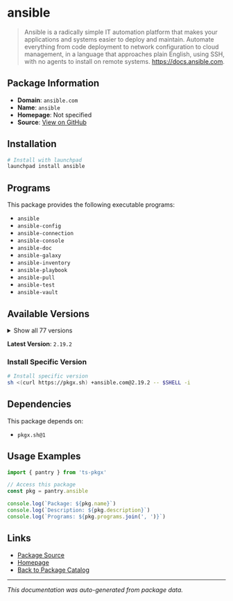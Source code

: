 # ansible

> Ansible is a radically simple IT automation platform that makes your applications and systems easier to deploy and maintain. Automate everything from code deployment to network configuration to cloud management, in a language that approaches plain English, using SSH, with no agents to install on remote systems. https://docs.ansible.com.

## Package Information

- **Domain**: `ansible.com`
- **Name**: `ansible`
- **Homepage**: Not specified
- **Source**: [View on GitHub](https://github.com/pkgxdev/pantry/tree/main/projects/ansible.com/package.yml)

## Installation

```bash
# Install with launchpad
launchpad install ansible
```

## Programs

This package provides the following executable programs:

- `ansible`
- `ansible-config`
- `ansible-connection`
- `ansible-console`
- `ansible-doc`
- `ansible-galaxy`
- `ansible-inventory`
- `ansible-playbook`
- `ansible-pull`
- `ansible-test`
- `ansible-vault`

## Available Versions

<details>
<summary>Show all 77 versions</summary>

- `2.19.2`, `2.19.1`, `2.19.0`, `2.18.9`, `2.18.8`
- `2.18.7`, `2.18.6`, `2.18.5`, `2.18.4`, `2.18.3`
- `2.18.2`, `2.18.1`, `2.18.0`, `2.17.14`, `2.17.13`
- `2.17.12`, `2.17.11`, `2.17.10`, `2.17.9`, `2.17.7`
- `2.17.6`, `2.17.5`, `2.17.4`, `2.17.3`, `2.17.2`
- `2.17.1`, `2.17.0`, `2.16.14`, `2.16.13`, `2.16.12`
- `2.16.11`, `2.16.10`, `2.16.9`, `2.16.8`, `2.16.7`
- `2.16.6`, `2.16.5`, `2.16.4`, `2.16.3`, `2.16.2`
- `2.16.1`, `2.16.0`, `2.15.13`, `2.15.12`, `2.15.11`
- `2.15.10`, `2.15.9`, `2.15.8`, `2.15.7`, `2.15.6`
- `2.15.5`, `2.15.4`, `2.15.3`, `2.15.2`, `2.15.1`
- `2.15.0`, `2.14.18`, `2.14.17`, `2.14.16`, `2.14.15`
- `2.14.14`, `2.14.13`, `2.14.12`, `2.14.11`, `2.14.10`
- `2.14.9`, `2.14.8`, `2.14.7`, `2.14.6`, `2.14.5`
- `2.14.4`, `2.14.3`, `2.13.13`, `2.13.12`, `2.13.11`
- `2.13.10`, `2.13.9`

</details>

**Latest Version**: `2.19.2`

### Install Specific Version

```bash
# Install specific version
sh <(curl https://pkgx.sh) +ansible.com@2.19.2 -- $SHELL -i
```

## Dependencies

This package depends on:

- `pkgx.sh@1`

## Usage Examples

```typescript
import { pantry } from 'ts-pkgx'

// Access this package
const pkg = pantry.ansible

console.log(`Package: ${pkg.name}`)
console.log(`Description: ${pkg.description}`)
console.log(`Programs: ${pkg.programs.join(', ')}`)
```

## Links

- [Package Source](https://github.com/pkgxdev/pantry/tree/main/projects/ansible.com/package.yml)
- [Homepage](#)
- [Back to Package Catalog](../../package-catalog.md)

---

*This documentation was auto-generated from package data.*
